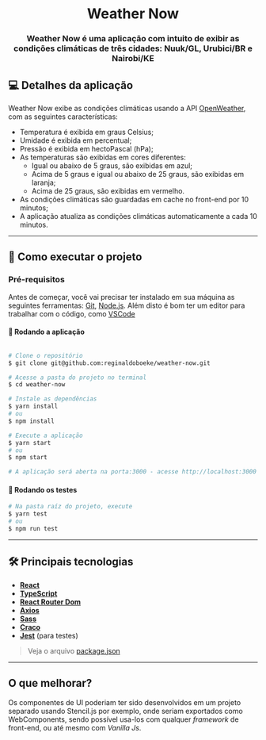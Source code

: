 

<h1 align="center">
  Weather Now
</h1>

<h3 align="center">
  Weather Now é uma aplicação com intuito de exibir as condições climáticas de três cidades: Nuuk/GL, Urubici/BR e Nairobi/KE
</h3>


## 💻 Detalhes da aplicação
Weather Now exibe as condições climáticas usando a API [OpenWeather](https://openweathermap.org/), com as seguintes características:

- Temperatura é exibida em graus Celsius;
- Umidade é exibida em percentual;
- Pressão é exibida em hectoPascal (hPa);
- As temperaturas são exibidas em cores diferentes:
  - Igual ou abaixo de 5 graus, são exibidas em azul;
  - Acima de 5 graus e igual ou abaixo de 25 graus, são exibidas em laranja;
  - Acima de 25 graus, são exibidas em vermelho.
- As condições climáticas são guardadas em cache no front-end por 10 minutos;
- A aplicação atualiza as condições climáticas automaticamente a cada 10 minutos.

---

## 🚀 Como executar o projeto

### Pré-requisitos

Antes de começar, você vai precisar ter instalado em sua máquina as seguintes ferramentas:
[Git](https://git-scm.com), [Node.js](https://nodejs.org/en/). 
Além disto é bom ter um editor para trabalhar com o código, como [VSCode](https://code.visualstudio.com/)

#### 🎲 Rodando a aplicação

```bash

# Clone o repositório
$ git clone git@github.com:reginaldoboeke/weather-now.git

# Acesse a pasta do projeto no terminal
$ cd weather-now

# Instale as dependências
$ yarn install
# ou
$ npm install

# Execute a aplicação
$ yarn start
# ou 
$ npm start

# A aplicação será aberta na porta:3000 - acesse http://localhost:3000
```

#### 🎲 Rodando os testes
```bash
# Na pasta raíz do projeto, execute
$ yarn test
# ou
$ npm run test
```
---

## 🛠 Principais tecnologias

-   **[React](https://reactjs.org/)**
-   **[TypeScript](https://www.typescriptlang.org/)**
-   **[React Router Dom](https://github.com/ReactTraining/react-router/tree/master/packages/react-router-dom)**
-   **[Axios](https://github.com/axios/axios)**
-   **[Sass](https://github.com/sass/dart-sass)**
-   **[Craco](https://github.com/gsoft-inc/craco)**
-   **[Jest](https://jestjs.io/)** (para testes)

> Veja o arquivo  [package.json](https://github.com/reginaldoboeke/weather-now/blob/main/package.json)

---

## O que melhorar?
Os componentes de UI poderiam ter sido desenvolvidos em um projeto separado usando Stencil.js por exemplo, onde seriam exportados como WebComponents, sendo possível usa-los com qualquer *framework* de front-end, ou até mesmo com *Vanilla Js*.